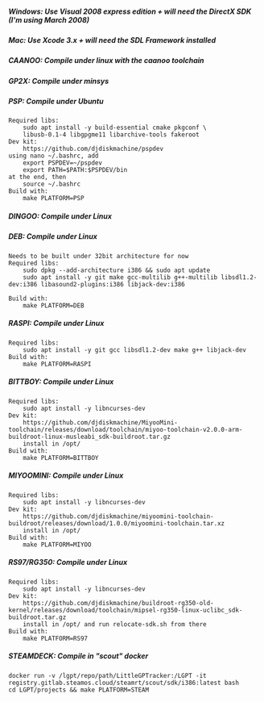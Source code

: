 ##### Windows: Use Visual 2008 express edition + will need the DirectX SDK (I'm using March 2008)

##### Mac: Use Xcode 3.x + will need the SDL Framework installed

##### CAANOO: Compile under linux with the caanoo toolchain

##### GP2X: Compile under minsys

##### PSP: Compile under Ubuntu
	Required libs:
		sudo apt install -y build-essential cmake pkgconf \
		libusb-0.1-4 libgpgme11 libarchive-tools fakeroot
	Dev kit:
		https://github.com/djdiskmachine/pspdev
	using nano ~/.bashrc, add
		export PSPDEV=~/pspdev
		export PATH=$PATH:$PSPDEV/bin
	at the end, then 
		source ~/.bashrc
	Build with:
		make PLATFORM=PSP

##### DINGOO: Compile under Linux

##### DEB: Compile under Linux
	Needs to be built under 32bit architecture for now
	Required libs:
		sudo dpkg --add-architecture i386 && sudo apt update
	    sudo apt install -y git make gcc-multilib g++-multilib libsdl1.2-dev:i386 libasound2-plugins:i386 libjack-dev:i386

	Build with:
		make PLATFORM=DEB

##### RASPI: Compile under Linux
	Required libs:
	    sudo apt install -y git gcc libsdl1.2-dev make g++ libjack-dev
	Build with:
		make PLATFORM=RASPI

##### BITTBOY: Compile under Linux
	Required libs:
		sudo apt install -y libncurses-dev
	Dev kit:
		https://github.com/djdiskmachine/MiyooMini-toolchain/releases/download/toolchain/miyoo-toolchain-v2.0.0-arm-buildroot-linux-musleabi_sdk-buildroot.tar.gz
	    install in /opt/
	Build with:
		make PLATFORM=BITTBOY

##### MIYOOMINI: Compile under Linux
	Required libs:
		sudo apt install -y libncurses-dev
	Dev kit:
		https://github.com/djdiskmachine/miyoomini-toolchain-buildroot/releases/download/1.0.0/miyoomini-toolchain.tar.xz
	    install in /opt/
	Build with:
		make PLATFORM=MIYOO

##### RS97/RG350: Compile under Linux
	Required libs:
		sudo apt install -y libncurses-dev
	Dev kit:
		https://github.com/djdiskmachine/buildroot-rg350-old-kernel/releases/download/toolchain/mipsel-rg350-linux-uclibc_sdk-buildroot.tar.gz
	    install in /opt/ and run relocate-sdk.sh from there
	Build with:
		make PLATFORM=RS97

##### STEAMDECK: Compile in "scout" docker
	docker run -v /lgpt/repo/path/LittleGPTracker:/LGPT -it registry.gitlab.steamos.cloud/steamrt/scout/sdk/i386:latest bash
	cd LGPT/projects && make PLATFORM=STEAM
